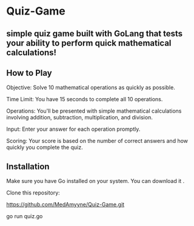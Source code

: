 # Quiz-Game

##  simple quiz game built with GoLang that tests your ability to perform quick mathematical calculations!


## How to Play

Objective: Solve 10 mathematical operations as quickly as possible.

Time Limit: You have 15 seconds to complete all 10 operations.

Operations: You'll be presented with simple mathematical calculations involving addition, subtraction, multiplication, and division.

Input: Enter your answer for each operation promptly.

Scoring: Your score is based on the number of correct answers and how quickly you complete the quiz.

## Installation
Make sure you have Go installed on your system. You can download it .

Clone this repository:

https://github.com/MedAmyyne/Quiz-Game.git

go run quiz.go

